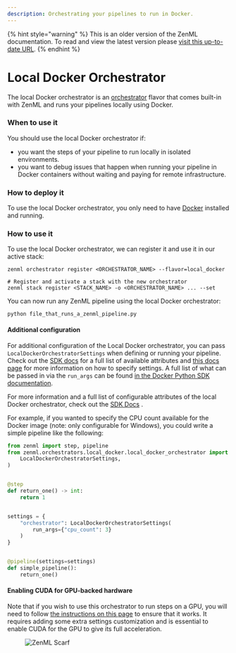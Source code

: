```yaml
---
description: Orchestrating your pipelines to run in Docker.
---
```


{% hint style="warning" %}
This is an older version of the ZenML documentation. To read and view the latest version please [visit this up-to-date URL](https://docs.zenml.io).
{% endhint %}


# Local Docker Orchestrator

The local Docker orchestrator is an [orchestrator](./orchestrators.md) flavor that comes built-in with ZenML and runs your pipelines locally using Docker.

### When to use it

You should use the local Docker orchestrator if:

* you want the steps of your pipeline to run locally in isolated environments.
* you want to debug issues that happen when running your pipeline in Docker containers without waiting and paying for remote infrastructure.

### How to deploy it

To use the local Docker orchestrator, you only need to have [Docker](https://www.docker.com/) installed and running.

### How to use it

To use the local Docker orchestrator, we can register it and use it in our active stack:

```shell
zenml orchestrator register <ORCHESTRATOR_NAME> --flavor=local_docker

# Register and activate a stack with the new orchestrator
zenml stack register <STACK_NAME> -o <ORCHESTRATOR_NAME> ... --set
```

You can now run any ZenML pipeline using the local Docker orchestrator:

```shell
python file_that_runs_a_zenml_pipeline.py
```

#### Additional configuration

For additional configuration of the Local Docker orchestrator, you can pass `LocalDockerOrchestratorSettings` when defining or running your pipeline. Check out the [SDK docs](https://sdkdocs.zenml.io/latest/core\_code\_docs/core-orchestrators/#zenml.orchestrators.local\_docker.local\_docker\_orchestrator.LocalDockerOrchestratorSettings) for a full list of available attributes and [this docs page](../../how-to/pipeline-development/use-configuration-files/runtime-configuration.md) for more information on how to specify settings. A full list of what can be passed in via the `run_args` can be found [in the Docker Python SDK documentation](https://docker-py.readthedocs.io/en/stable/containers.html).

For more information and a full list of configurable attributes of the local Docker orchestrator, check out the [SDK Docs](https://sdkdocs.zenml.io/latest/core\_code\_docs/core-orchestrators/#zenml.orchestrators.local\_docker.local\_docker\_orchestrator.LocalDockerOrchestrator) .

For example, if you wanted to specify the CPU count available for the Docker image (note: only configurable for Windows), you could write a simple pipeline like the following:

```python
from zenml import step, pipeline
from zenml.orchestrators.local_docker.local_docker_orchestrator import (
    LocalDockerOrchestratorSettings,
)


@step
def return_one() -> int:
    return 1


settings = {
    "orchestrator": LocalDockerOrchestratorSettings(
        run_args={"cpu_count": 3}
    )
}


@pipeline(settings=settings)
def simple_pipeline():
    return_one()
```

#### Enabling CUDA for GPU-backed hardware

Note that if you wish to use this orchestrator to run steps on a GPU, you will need to follow [the instructions on this page](../../how-to/pipeline-development/training-with-gpus/README.md) to ensure that it works. It requires adding some extra settings customization and is essential to enable CUDA for the GPU to give its full acceleration.

<figure><img src="https://static.scarf.sh/a.png?x-pxid=f0b4f458-0a54-4fcd-aa95-d5ee424815bc" alt="ZenML Scarf"><figcaption></figcaption></figure>
